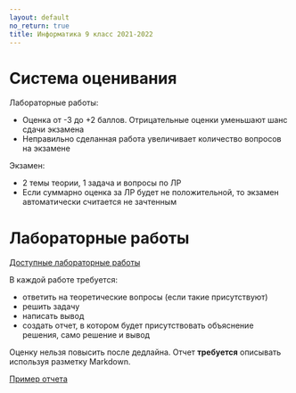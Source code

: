 ```yaml
---
layout: default
no_return: true
title: Информатика 9 класс 2021-2022
---
```

# Система оценивания

Лабораторные работы:

- Оценка от -3 до +2 баллов. Отрицательные оценки уменьшают шанс сдачи экзамена
- Неправильно сделанная работа увеличивает количество вопросов на экзамене

Экзамен: 

- 2 темы теории, 1 задача и вопросы по ЛР
- Если суммарно оценка за ЛР будет не положительной, то экзамен автоматически считается не зачтенным


# Лабораторные работы

<a class="btn-w" href="{{site.baseurl}}/labs/">Доступные лабораторные работы</a>  

В каждой работе требуется:

- ответить на теоретические вопросы (если такие присутствуют)
- решить задачу 
- написать вывод
- создать отчет, в котором будет присутствовать объяснение решения, само решение и вывод

Оценку нельзя повысить после дедлайна. Отчет **требуется** описывать используя разметку Markdown.

<a class="btn-download" href="{{site.baseurl}}/resources/labs/report-example.md">Пример отчета</a>

[index]: {{site.baseurl}}/index